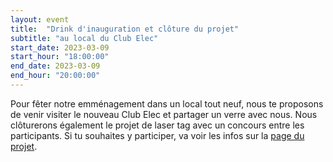 ```yaml
---
layout: event
title:  "Drink d'inauguration et clôture du projet"
subtitle: "au local du Club Elec"
start_date: 2023-03-09
start_hour: "18:00:00"
end_date: 2023-03-09
end_hour: "20:00:00"
---
```


Pour fêter notre emménagement dans un local tout neuf, nous te proposons de venir visiter le nouveau Club Elec et partager un verre avec nous. Nous clôturerons également le projet de laser tag avec un concours entre les participants. Si tu souhaites y participer, va voir les infos sur la [page du projet][projet].

[projet]: https://uclouvain-club-elec.github.io/2023/02/20/projet/
